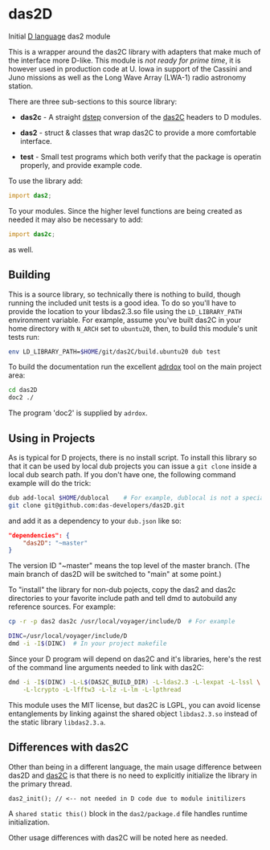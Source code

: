 # das2D 
Initial [D language](https://dlang.org/) das2 module

This is a wrapper around the das2C library with adapters that make much of
the interface more D-like.  This module is *not ready for prime time*, it is
however used in production code at U. Iowa in support of the Cassini and Juno 
missions as well as the Long Wave Array (LWA-1) radio astronomy station.

There are three sub-sections to this source library:

* **das2c** - A straight [dstep](https://github.com/jacob-carlborg/dstep)
  conversion of the [das2C](https://github.com/das-developers/das2C) headers
  to D modules.
			 
* **das2** - struct & classes that wrap das2C to provide a more comfortable
  interface.
  
*  **test** - Small test programs which both verify that the package is
  operatin properly, and provide example code.
  
To use the library add:
```d
import das2;
```
To your modules.  Since the higher level functions are being created as needed
it may also be necessary to add:
```d
import das2c;
```
as well.


## Building

This is a source library, so technically there is nothing to build, though 
running the included unit tests is a good idea.  To do so you'll have to
provide the location to your libdas2.3.so file using the `LD_LIBRARY_PATH`
environment variable.  For example, assume you've built das2C in your home
directory with `N_ARCH` set to `ubuntu20`, then, to build this module's
unit tests run:

```bash
env LD_LIBRARY_PATH=$HOME/git/das2C/build.ubuntu20 dub test
```

To build the documentation run the excellent 
[adrdox](https://github.com/adamdruppe/adrdox) tool on the main project area:

```bash
cd das2D
doc2 ./
```
The program 'doc2' is supplied by `adrdox`.


## Using in Projects

As is typical for D projects, there is no install script.  To install this
library so that it can be used by local dub projects you can issue a
`git clone` inside a local dub search path.  If you don't have one, the
following command example will do the trick:

```bash
dub add-local $HOME/dublocal    # For example, dublocal is not a special name
git clone git@github.com:das-developers/das2D.git
``` 

and add it as a dependency to your `dub.json` like so:

```json
"dependencies": {
	"das2D": "~master"
}
```

The version ID "~master" means the top level of the master branch.  (The main
branch of das2D will be switched to "main" at some point.)

To "install" the library for non-dub pojects, copy the das2 and das2c
directories to your favorite include path and tell dmd to autobuild any 
reference sources.  For example:

```bash
cp -r -p das2 das2c /usr/local/voyager/include/D  # For example

DINC=/usr/local/voyager/include/D
dmd -i -I$(DINC)  # In your project makefile
```

Since your D program will depend on das2C and it's libraries, here's the
rest of the command line arguments needed to link with das2C:

```bash
dmd -i -I$(DINC) -L-L$(DAS2C_BUILD_DIR) -L-ldas2.3 -L-lexpat -L-lssl \
    -L-lcrypto -L-lfftw3 -L-lz -L-lm -L-lpthread
```

This module uses the MIT license, but das2C is LGPL, you can avoid license
entanglements by linking against the shared object `libdas2.3.so` instead of
the static library `libdas2.3.a`.


## Differences with das2C

Other than being in a different language, the main usage difference between 
das2D and [das2C](https://github.com/das-developers/das2C) is that there is no
need to explicitly initialize the library in the primary thread.
```
das2_init(); // <-- not needed in D code due to module initilizers
```
A `shared static this()` block in the `das2/package.d` file handles runtime
initialization.

Other usage differences with das2C will be noted here as needed.




